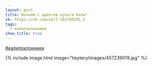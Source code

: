 ```yaml
---
layout: post
title: Начнем с адептов культа Кали!
vk: https://vk.com/wall-201760291_2
tags:
  - калипоклонники
show_title: true
---
```

[#калипоклонники](poisk.html#калипоклонники)

{% include image.html image="heytery/images/457239019.jpg" %}